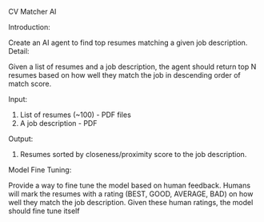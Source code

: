CV Matcher AI

Introduction:

Create an AI agent to find top resumes matching a given job description.
Detail:

Given a list of resumes and a job description, the agent should return top N resumes based on
how well they match the job in descending order of match score.

Input:
1. List of resumes (~100) - PDF files
2. A job description - PDF

Output:
1. Resumes sorted by closeness/proximity score to the job description.

Model Fine Tuning:

Provide a way to fine tune the model based on human feedback. Humans will mark the resumes
with a rating (BEST, GOOD, AVERAGE, BAD) on how well they match the job description.
Given these human ratings, the model should fine tune itself
